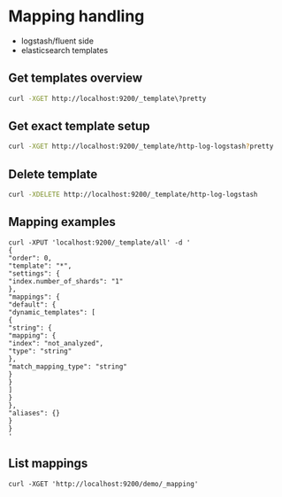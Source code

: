 # Mapping handling
* logstash/fluent side
* elasticsearch templates

## Get templates overview

```bash
curl -XGET http://localhost:9200/_template\?pretty
```

## Get exact template setup

```bash
curl -XGET http://localhost:9200/_template/http-log-logstash?pretty
```

## Delete template

```bash
curl -XDELETE http://localhost:9200/_template/http-log-logstash
```

## Mapping examples

```
curl -XPUT 'localhost:9200/_template/all' -d '
{
"order": 0,
"template": "*",
"settings": {
"index.number_of_shards": "1"
},
"mappings": {
"default": {
"dynamic_templates": [
{
"string": {
"mapping": {
"index": "not_analyzed",
"type": "string"
},
"match_mapping_type": "string"
}
}
]
}
},
"aliases": {}
}
}
'
```


## List mappings

```
curl -XGET 'http://localhost:9200/demo/_mapping'
```
